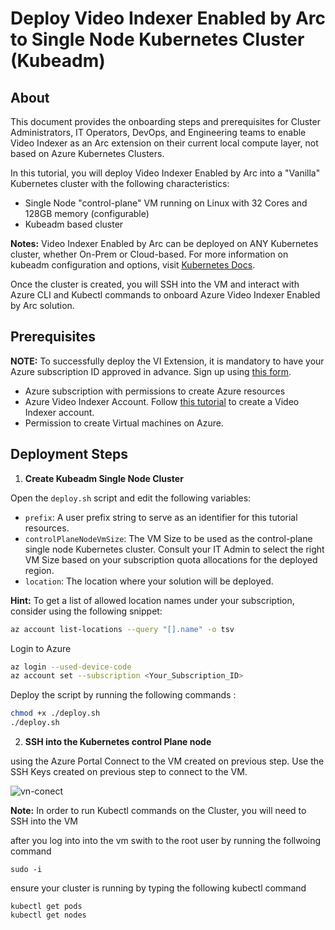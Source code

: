 # Deploy Video Indexer Enabled by Arc to Single Node Kubernetes Cluster (Kubeadm)

## About
This document provides the onboarding steps and prerequisites for Cluster Administrators, IT Operators, DevOps, and Engineering teams to enable Video Indexer as an Arc extension on their current local compute layer, not based on Azure Kubernetes Clusters.

In this tutorial, you will deploy Video Indexer Enabled by Arc into a "Vanilla" Kubernetes cluster with the following characteristics:

- Single Node "control-plane" VM running on Linux with 32 Cores and 128GB memory (configurable)
- Kubeadm based cluster

**Notes:** Video Indexer Enabled by Arc can be deployed on ANY Kubernetes cluster, whether On-Prem or Cloud-based. For more information on kubeadm configuration and options, visit [Kubernetes Docs](https://kubernetes.io/docs/setup/production-environment/tools/kubeadm/).

Once the cluster is created, you will SSH into the VM and interact with Azure CLI and Kubectl commands to onboard Azure Video Indexer Enabled by Arc solution.

## Prerequisites
**NOTE:** To successfully deploy the VI Extension, it is mandatory to have your Azure subscription ID approved in advance. Sign up using [this form](link_to_form).

- Azure subscription with permissions to create Azure resources
- Azure Video Indexer Account. Follow [this tutorial](link_to_tutorial) to create a Video Indexer account.
- Permission to create Virtual machines on Azure.

## Deployment Steps 

1. **Create Kubeadm Single Node Cluster**

Open the `deploy.sh` script and edit the following variables:

- `prefix`: A user prefix string to serve as an identifier for this tutorial resources.
- `controlPlaneNodeVmSize`: The VM Size to be used as the control-plane single node Kubernetes cluster. Consult your IT Admin to select the right VM Size based on your subscription quota allocations for the deployed region.
- `location`: The location where your solution will be deployed.

**Hint:** To get a list of allowed location names under your subscription, consider using the following snippet:

```bash
az account list-locations --query "[].name" -o tsv
```

Login to Azure

```bash
az login --used-device-code
az account set --subscription <Your_Subscription_ID>
```

Deploy the script by running the following commands : 

```bash
chmod +x ./deploy.sh
./deploy.sh
```

2. **SSH into the Kubernetes control Plane node**

using the Azure Portal Connect to the VM created on previous step.
Use the SSH Keys created on previous step to connect to the VM.

![vn-conect](image.png)

**Note:** In order to run Kubectl commands on the Cluster, you will need to SSH into the VM


after you log into into the vm swith to the root user by running the follwoing command

```
sudo -i
```

ensure your cluster is running by typing the following kubectl command

```
kubectl get pods
kubectl get nodes
```

